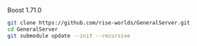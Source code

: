

Boost 1.71.0

```bash
git clone https://github.com/rise-worlds/GeneralServer.git
cd GeneralServer
git submodule update --init --recursive
```